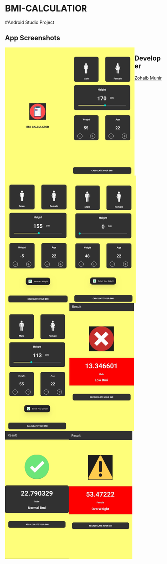 # BMI-CALCULATIOR
#Android Studio Project
## App Screenshots
  
<img align = "left" height ="410"  alt = "SplashScreen" src="images/splashscreen.jpeg">
<img align = "left" height ="410" alt = "Main-Screen" src="images/mainactivity.jpeg">
<img align = "left" height ="410" alt = "Error-Screen"  src="images/errorone.jpeg">
<img align = "left" height ="410" alt = "Error-Screen"  src="images/errortwo.jpeg">
<img align = "left" height ="410" alt = "Error-Screen"  src="images/errorthree.jpeg">
<img align = "left" height ="410"  alt = "Result Screen" src="images/resultlow.jpeg">
<img align = "left" height ="410"  alt = "Result Screen" src="images/resultnormal.jpeg">
<img align = "left" height ="410"  alt = "Result Screen" src="images/resultover.jpeg">
 
#  
 
## Developer
  
 <a href="https://github.com/Zohaib-Munir"> Zohaib Munir </a> 
#
